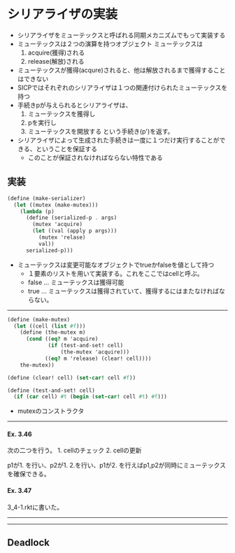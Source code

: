 
# シリアライザの実装

- シリアライザをミューテックスと呼ばれる同期メカニズムでもって実装する
- ミューテックスは２つの演算を持つオブジェクト
    ミューテックスは
    1. acquire(獲得)される
    2. release(解放)される
- ミューテックスが獲得(acqure)されると、他は解放されるまで獲得することはできない
- SICPではそれぞれのシリアライザは１つの関連付けられたミューテックスを持つ
- 手続きpが与えられるとシリアライザは、
    1. ミューテックスを獲得し
    2. pを実行し
    3. ミューテックスを開放する
    という手続き(p')を返す。
- シリアライザによって生成された手続きは一度に１つだけ実行することができる、ということを保証する
    - このことが保証されなければならない特性である


実装
---

```scheme
(define (make-serializer)
  (let ((mutex (make-mutex)))
    (lambda (p)
      (define (serialized-p . args)
        (mutex 'acquire)
        (let ((val (apply p args)))
          (mutex 'relase)
          val))
      serialized-p)))
```
- ミューテックスは変更可能なオブジェクトでtrueかfalseを値として持つ
    - １要素のリストを用いて実装する。これをここではcellと呼ぶ。
    - false ... ミューテックスは獲得可能
    - true ... ミューテックスは獲得されていて、獲得するにはまたなければならない。


---

```scheme
(define (make-mutex)
  (let ((cell (list #f)))
    (define (the-mutex m)
      (cond ((eq? m 'acquire)
             (if (test-and-set! cell)
                 (the-mutex 'acquire)))
            ((eq? m 'release) (clear! cell))))
    the-mutex))

(define (clear! cell) (set-car! cell #f))

(define (test-and-set! cell)
  (if (car cell) #t (begin (set-car! cell #t) #f)))

```

- mutexのコンストラクタ




---

#### Ex. 3.46
次の二つを行う。
    1. cellのチェック
    2. cellの更新

p1が1. を行い、p2が1. 2.を行い、p1が2. を行えばp1,p2が同時にミューテックスを確保できる。

#### Ex. 3.47

3_4-1.rktに書いた。




---
---

## Deadlock

　

